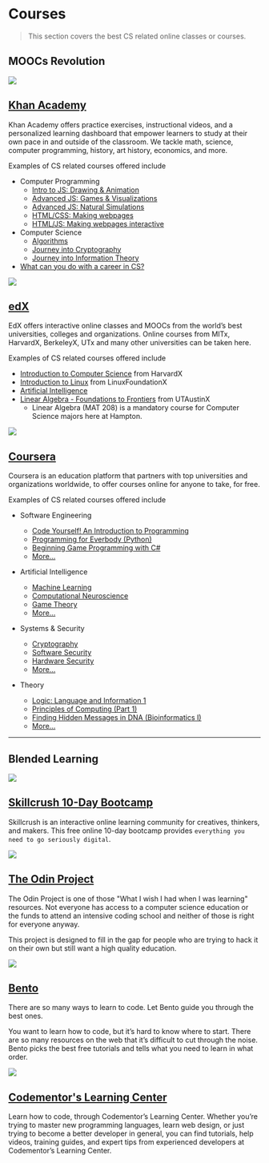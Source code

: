 # Courses

> This section covers the best CS related online classes or courses.

## MOOCs Revolution

![](http://techstroke.com/wp-content/uploads/2012/08/khan.png)

## [Khan Academy](https://www.khanacademy.org/)

Khan Academy offers practice exercises, instructional videos, and a personalized learning dashboard that empower learners to study at their own pace in and outside of the classroom. We tackle math, science, computer programming, history, art history, economics, and more.

Examples of CS related courses offered include

- Computer Programming
    - [Intro to JS: Drawing & Animation](https://www.khanacademy.org/computing/computer-programming/programming)
    - [Advanced JS: Games & Visualizations](https://www.khanacademy.org/computing/computer-programming/programming-games-visualizations)
    - [Advanced JS: Natural Simulations](https://www.khanacademy.org/computing/computer-programming/programming-natural-simulations)
    - [HTML/CSS: Making webpages](https://www.khanacademy.org/computing/computer-programming/html-css)
    - [HTML/JS: Making webpages interactive](https://www.khanacademy.org/computing/computer-programming/html-css-js)
- Computer Science
    - [Algorithms](https://www.khanacademy.org/computing/computer-science/algorithms)
    - [Journey into Cryptography](https://www.khanacademy.org/computing/computer-science/cryptography)
    - [Journey into Information Theory](https://www.khanacademy.org/computing/computer-science/informationtheory)
- [What can you do with a career in CS?](https://www.khanacademy.org/computing/computer-programming/meet-the-computing-professional)

![](http://upload.wikimedia.org/wikipedia/commons/e/e5/EdX_Logo.PNG)

## [edX](https://www.edx.org/course)

EdX offers interactive online classes and MOOCs from the world’s best universities, colleges and organizations. Online courses from MITx, HarvardX, BerkeleyX, UTx and many other universities can be taken here.

Examples of CS related courses offered include

- [Introduction to Computer Science](https://www.edx.org/course/introduction-computer-science-harvardx-cs50x#.VP0NUIHF88Y) from HarvardX
- [Introduction to Linux](https://www.edx.org/course/introduction-linux-linuxfoundationx-lfs101x-2#.VP0NXYHF88Y) from LinuxFoundationX
- [Artificial Intelligence](https://www.edx.org/course/artificial-intelligence-uc-berkeleyx-cs188-1x-0#.VP0NfIHF88Y)
- [Linear Algebra - Foundations to Frontiers](https://www.edx.org/course/linear-algebra-foundations-frontiers-utaustinx-ut-5-02x#.VP0Nd4HF88Y) from UTAustinX
    - Linear Algebra (MAT 208) is a mandatory course for Computer Science majors here at Hampton.

![](http://media.tumblr.com/92a71d62ace9940f8ddd540400444fc4/tumblr_inline_mppo32jFBC1qz4rgp.png)

## [Coursera](https://www.coursera.org/)

Coursera is an education platform that partners with top universities and organizations worldwide, to offer courses online for anyone to take, for free.

Examples of CS related courses offered include

- Software Engineering
    - [Code Yourself! An Introduction to Programming](https://www.coursera.org/course/codeyourself)
    - [Programming for Everbody (Python)](https://www.coursera.org/course/pythonlearn)
    - [Beginning Game Programming with C#](https://www.coursera.org/course/gameprogramming)
    - [More...](https://www.coursera.org/courses?languages=en&categories=cs-programming)

- Artificial Intelligence
    - [Machine Learning](https://www.coursera.org/learn/machine-learning)
    - [Computational Neuroscience](https://www.coursera.org/course/compneuro)
    - [Game Theory](https://www.coursera.org/course/welcomegametheory)
    - [More...](https://www.coursera.org/courses?languages=en&categories=cs-ai)

- Systems & Security
    - [Cryptography](https://www.coursera.org/course/cryptography)
    - [Software Security](https://www.coursera.org/course/softwaresec)
    - [Hardware Security](https://www.coursera.org/course/hardwaresec)
    - [More...](https://www.coursera.org/courses?languages=en&categories=cs-systems)

- Theory
    - [Logic: Language and Information 1](https://www.coursera.org/course/logic1)
    - [Principles of Computing (Part 1)](https://www.coursera.org/course/principlescomputing1)
    - [Finding Hidden Messages in DNA (Bioinformatics I)](https://www.coursera.org/course/hiddenmessages)
    - [More...](https://www.coursera.org/courses?languages=en&categories=cs-theory)
---

## Blended Learning

![](http://skillcrush.com/wp-content/uploads/2013/10/info_callout.png)

## [Skillcrush 10-Day Bootcamp](https://skillcrush.com/skillcrush-10-day-bootcamp/)

Skillcrush is an interactive online learning community for creatives, thinkers, and makers. This free online 10-day bootcamp provides `everything you need to go seriously digital`.

![](http://airpair-blog.s3.amazonaws.com/wp-content/uploads/2014/04/The-Odin-Project-Open-Sourced-Free-Curriculum.png)

## [The Odin Project](http://www.theodinproject.com/home)

The Odin Project is one of those "What I wish I had when I was learning" resources. Not everyone has access to a computer science education or the funds to attend an intensive coding school and neither of those is right for everyone anyway.

This project is designed to fill in the gap for people who are trying to hack it on their own but still want a high quality education.

![](https://www.bento.io/static/img/twitter_card_2.png)

## [Bento](https://www.bento.io/)

There are so many ways to learn to code. Let Bento guide you through the best ones.

You want to learn how to code, but it’s hard to know where to start. There are so many resources on the web that it’s difficult to cut through the noise. Bento picks the best free tutorials and tells what you need to learn in what order.

![](http://cdn.geekwire.com/wp-content/uploads/codementor-logo-2.png)

## [Codementor's Learning Center](https://www.codementor.io/learn)

Learn how to code, through Codementor’s Learning Center. Whether you’re trying to master new programming languages, learn web design, or just trying to become a better developer in general, you can find tutorials, help videos, training guides, and expert tips from experienced developers at Codementor’s Learning Center.



